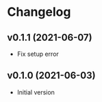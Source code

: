 # Changelog

<!--next-version-placeholder-->

## v0.1.1 (2021-06-07)
* Fix setup error

## v0.1.0 (2021-06-03)
* Initial version
